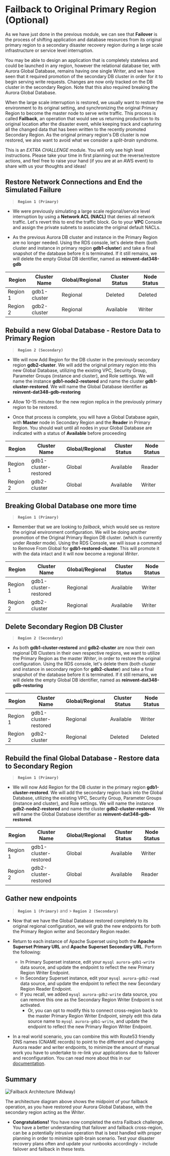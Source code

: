 # Failback to Original Primary Region (Optional)

As we have just done in the previous module, we can see that **Failover** is the process of shifting application and database resources from its original primary region to a secondary disaster recovery region during a large scale infrastructure or service level interruption. 

You may be able to design an application that is completely stateless and could be launched in any region, however the relational database tier, with Aurora Global Database, remains having one single Writer, and we have seen that it required promotion of the secondary DB cluster in order for it to begin serving write requests. Changes are now only tracked on the DB cluster in the secondary Region. Note that this also required breaking the Aurora Global Database.

When the large scale interruption is restored, we usually want to restore the environment to its original setting, and synchronizing the original Primary Region to become the master node to serve write traffic. This process is called **Failback**, an operation that would see us returning production to its original location after the disaster event, while keeping track and capturing all the changed data that has been written to the recently promoted Secondary Region. As the original primary region's DB cluster is now restored, we also want to avoid what we consider a *split-brain* syndrome. 

This is an *EXTRA CHALLENGE* module. You will only see high level instructions. Please take your time in first planning out the reverse/restore actions, and feel free to raise your hand (if you are at an AWS event) to share with us your thoughts and ideas!

## Restore Network Connections and End the Simulated Failure

>  **`Region 1 (Primary)`**

* We were previously simulating a large scale regional/service level interruption by using a **Network ACL (NACL)** that denies all network traffic. Let's revert this to end the traffic block. Go to your **VPC** Console and assign the private subnets to associate the original default NACLs.

* As the previous Aurora DB cluster and instance in the Primary Region are no longer needed. Using the RDS console, let's delete them (both cluster and instance in primary region **gdb1-cluster**) and take a final snapshot of the database before it is terminated. If it still remains, we will delete the empty Global DB identifier, named as **reinvent-dat348-gdb**

| Region | Cluster Name | Global/Regional | Cluster Status | Node Status |
| ------- | ------ | ------ | ------ | ----- |
| Region 1 | gdb1-cluster | Regional | Deleted | Deleted |
| Region 2 | gdb2-cluster | Regional | Available | Writer |

## Rebuild a new Global Database - Restore Data to Primary Region

>  **`Region 2 (Secondary)`**

* We will now Add Region for the DB cluster in the previously secondary region **gdb2-cluster**. We will add the original primary region into this new Global Database, utilizing the existing VPC, Security Group, Parameter Groups (instance and cluster), and Role settings. We will name the instance **gdb1-node2-restored** and name the cluster **gdb1-cluster-restored**. We will name the Global Database identifier as **reinvent-dat348-gdb-restoring**

* Allow 10-15 minutes for the new region replica in the previously primary region to be restored.

* Once that process is complete, you will have a Global Database again, with **Master** node in Secondary Region and the **Reader** in Primary Region. You should wait until all nodes in your Global Database are indicated with a status of **Available** before proceeding

| Region | Cluster Name | Global/Regional | Cluster Status | Node Status |
| ------- | ------ | ------ | ------ | ----- |
| Region 1 | gdb1-cluster-restored | Global | Available | Reader |
| Region 2 | gdb2-cluster          | Global | Available | Writer |

## Breaking Global Database one more time

>  **`Region 1 (Primary)`**

* Remember that we are looking to *failback*, which would see us restore the original environment configuration. We will be doing another promotion of the Original Primary Region DB cluster. (which is currently under *Reader* mode). Using the RDS Console, we will issue a command to Remove From Global for **gdb1-restored-cluster**. This will promote it with the data intact and it will now become a regional *Writer*. 

| Region | Cluster Name | Global/Regional | Cluster Status | Node Status |
| ------- | ------ | ------ | ------ | ----- |
| Region 1 | gdb1-cluster-restored | Regional | Available | Writer |
| Region 2 | gdb2-cluster          | Regional | Available | Writer |

## Delete Secondary Region DB Cluster

>  **`Region 2 (Secondary)`**

* As both **gdb1-cluster-restored** and **gdb2-cluster** are now their own regional DB Clusters in their own respective regions, we want to utilize the Primary Region as the master *Writer*, in order to restore the original configuration.  Using the RDS console, let's delete them (both cluster and instance in secondary region for **gdb2-cluster**) and take a final snapshot of the database before it is terminated. If it still remains, we will delete the empty Global DB identifier, named as **reinvent-dat348-gdb-restoring**

| Region | Cluster Name | Global/Regional | Cluster Status | Node Status |
| ------- | ------ | ------ | ------ | ----- |
| Region 1 | gdb1-cluster-restored | Regional | Available | Writer |
| Region 2 | gdb2-cluster          | Regional | Deleted | Deleted |

## Rebuild the final Global Database - Restore data to Secondary Region

>  **`Region 1 (Primary)`**

* We will now Add Region for the DB cluster in the primary region **gdb1-cluster-restored**. We will add the secondary region back into the Global Database, utilizing the existing VPC, Security Group, Parameter Groups (instance and cluster), and Role settings. We will name the instance **gdb2-node2-restored** and name the cluster **gdb2-cluster-restored**. We will name the Global Database identifier as **reinvent-dat348-gdb-restored**.

| Region | Cluster Name | Global/Regional | Cluster Status | Node Status |
| ------- | ------ | ------ | ------ | ----- |
| Region 1 | gdb1-cluster-restored | Global | Available | Writer |
| Region 2 | gdb2-cluster-restored | Global | Available | Reader |

## Gather new endpoints

>  **`Region 1 (Primary)`** and >  **`Region 2 (Secondary)`**

* Now that we have the Global Database restored completely to its original regional configuration, we will grab the new endpoints for both the Primary Region writer and Secondary Region reader. 

* Return to each instance of Apache Superset using both the **Apache Superset Primary URL** and **Apache Superset Secondary URL**. Perform the following:
  * In Primary Superset instance, edit your ``mysql aurora-gdb1-write`` data source, and update the endpoint to reflect the new Primary Region Writer Endpoint.
  * In Secondary Superset instance, edit your ``mysql aurora-gdb2-read`` data source, and update the endpoint to reflect the new Secondary Region Reader Endpoint.
  * If you recall, we added ``mysql aurora-gdb2-write`` data source, you can remove this one as the Secondary Region Writer Endpoint is not activated.
    * Or, you can opt to modify this to connect cross-region back to the master Primary Region Writer Endpoint, simply edit this data source name to ``mysql aurora-gdb1-write``, and update the endpoint to reflect the new Primary Region Writer Endpoint.
 
* In a real world scenario, you can combine this with Route53 friendly DNS names (CNAME records) to point to the different and changing Aurora reader and writer endpoints, to minimize the amount of manual work you have to undertake to re-link your applications due to failover and reconfiguration. You can read more about this in our <a href="https://docs.aws.amazon.com/Route53/latest/DeveloperGuide/routing-to-rds-db.html" target="_blank"> documentation</a>.

## Summary

![Failback Architecture (Midway)](failback-arch1.png)

The architecture diagram above shows the midpoint of your failback operation, as you have restored your Aurora Global Database, with the secondary region acting as the *Writer*.

* **Congratulations!** You have now completed the extra Failback challenge. You have a better understanding that failover and failback cross-region, can be a potentially intrusive operation that is best handled with proper planning in order to minimize split-brain scenario. Test your disaster recovery plans often and update your runbooks accordingly - include failover and failback in these tests.